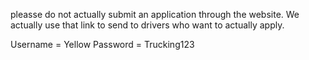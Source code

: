 pleasse do not actually submit an application through the website. We actually use that link to send to drivers who want to actually apply. 

Username = Yellow
Password = Trucking123


